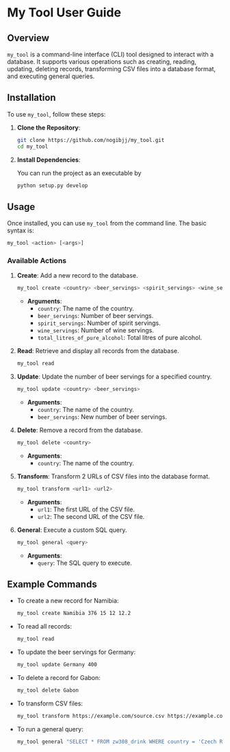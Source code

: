 # My Tool User Guide

## Overview

`my_tool` is a command-line interface (CLI) tool designed to interact with a database. It supports various operations such as creating, reading, updating, deleting records, transforming CSV files into a database format, and executing general queries.

## Installation

To use `my_tool`, follow these steps:

1. **Clone the Repository**:

   ```bash
   git clone https://github.com/nogibjj/my_tool.git
   cd my_tool
   ```

2. **Install Dependencies**:

   You can run the project as an executable by

   ```bash
   python setup.py develop
   ```

## Usage

Once installed, you can use `my_tool` from the command line. The basic syntax is:

```bash
my_tool <action> [<args>]
```

### Available Actions

1. **Create**: Add a new record to the database.
   ```bash
   my_tool create <country> <beer_servings> <spirit_servings> <wine_servings> <total_litres_of_pure_alcohol>
   ```

   - **Arguments**:
     - `country`: The name of the country.
     - `beer_servings`: Number of beer servings.
     - `spirit_servings`: Number of spirit servings.
     - `wine_servings`: Number of wine servings.
     - `total_litres_of_pure_alcohol`: Total litres of pure alcohol.

2. **Read**: Retrieve and display all records from the database.
   ```bash
   my_tool read
   ```

3. **Update**: Update the number of beer servings for a specified country.
   ```bash
   my_tool update <country> <beer_servings>
   ```

   - **Arguments**:
     - `country`: The name of the country.
     - `beer_servings`: New number of beer servings.

4. **Delete**: Remove a record from the database.
   ```bash
   my_tool delete <country>
   ```

   - **Arguments**:
     - `country`: The name of the country.

5. **Transform**: Transform 2 URLs of CSV files into the database format.
   ```bash
   my_tool transform <url1> <url2>
   ```

   - **Arguments**:
     - `url1`: The first URL of the CSV file.
     - `url2`: The second URL of the CSV file.

6. **General**: Execute a custom SQL query.
   ```bash
   my_tool general <query>
   ```

   - **Arguments**:
     - `query`: The SQL query to execute.

## Example Commands

- To create a new record for Namibia:
  ```bash
  my_tool create Namibia 376 15 12 12.2
  ```

- To read all records:
  ```bash
  my_tool read
  ```

- To update the beer servings for Germany:
  ```bash
  my_tool update Germany 400
  ```

- To delete a record for Gabon:
  ```bash
  my_tool delete Gabon
  ```

- To transform CSV files:
  ```bash
  my_tool transform https://example.com/source.csv https://example.com/source2.csv
  ```

- To run a general query:
  ```bash
  my_tool general "SELECT * FROM zw308_drink WHERE country = 'Czech Republic'"
  ```
```
